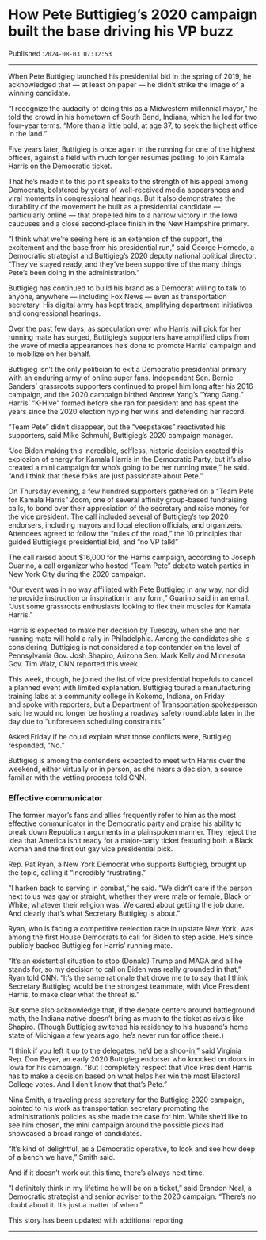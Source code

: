 # How Pete Buttigieg’s 2020 campaign built the base driving his VP buzz

Published :`2024-08-03 07:12:53`

---

When Pete Buttigieg launched his presidential bid in the spring of 2019, he acknowledged that — at least on paper — he didn’t strike the image of a winning candidate.

“I recognize the audacity of doing this as a Midwestern millennial mayor,” he told the crowd in his hometown of South Bend, Indiana, which he led for two four-year terms. “More than a little bold, at age 37, to seek the highest office in the land.”

Five years later, Buttigieg is once again in the running for one of the highest offices, against a field with much longer resumes jostling  to join Kamala Harris on the Democratic ticket.

That he’s made it to this point speaks to the strength of his appeal among Democrats, bolstered by years of well-received media appearances and viral moments in congressional hearings. But it also demonstrates the durability of the movement he built as a presidential candidate — particularly online — that propelled him to a narrow victory in the Iowa caucuses and a close second-place finish in the New Hampshire primary.

“I think what we’re seeing here is an extension of the support, the excitement and the base from his presidential run,” said George Hornedo, a Democratic strategist and Buttigieg’s 2020 deputy national political director. “They’ve stayed ready, and they’ve been supportive of the many things Pete’s been doing in the administration.”

Buttigieg has continued to build his brand as a Democrat willing to talk to anyone, anywhere — including Fox News — even as transportation secretary. His digital army has kept track, amplifying department initiatives and congressional hearings.

Over the past few days, as speculation over who Harris will pick for her running mate has surged, Buttigieg’s supporters have amplified clips from the wave of media appearances he’s done to promote Harris’ campaign and to mobilize on her behalf.

Buttigieg isn’t the only politician to exit a Democratic presidential primary with an enduring army of online super fans. Independent Sen. Bernie Sanders’ grassroots supporters continued to propel him long after his 2016 campaign, and the 2020 campaign birthed Andrew Yang’s “Yang Gang.” Harris’ “K-Hive” formed before she ran for president and has spent the years since the 2020 election hyping her wins and defending her record.

“Team Pete” didn’t disappear, but the “veepstakes” reactivated his supporters, said Mike Schmuhl, Buttigieg’s 2020 campaign manager.

“Joe Biden making this incredible, selfless, historic decision created this explosion of energy for Kamala Harris in the Democratic Party, but it’s also created a mini campaign for who’s going to be her running mate,” he said. “And I think that these folks are just passionate about Pete.”

On Thursday evening, a few hundred supporters gathered on a “Team Pete for Kamala Harris” Zoom, one of several affinity group-based fundraising calls, to bond over their appreciation of the secretary and raise money for the vice president. The call included several of Buttigieg’s top 2020 endorsers, including mayors and local election officials, and organizers. Attendees agreed to follow the “rules of the road,” the 10 principles that guided Buttigieg’s presidential bid, and “no VP talk!”

The call raised about $16,000 for the Harris campaign, according to Joseph Guarino, a call organizer who hosted “Team Pete” debate watch parties in New York City during the 2020 campaign.

“Our event was in no way affiliated with Pete Buttigieg in any way, nor did he provide instruction or inspiration in any form,” Guarino said in an email. “Just some grassroots enthusiasts looking to flex their muscles for Kamala Harris.”

Harris is expected to make her decision by Tuesday, when she and her running mate will hold a rally in Philadelphia. Among the candidates she is considering, Buttigieg is not considered a top contender on the level of Pennsylvania Gov. Josh Shapiro, Arizona Sen. Mark Kelly and Minnesota Gov. Tim Walz, CNN reported this week.

This week, though, he joined the list of vice presidential hopefuls to cancel a planned event with limited explanation. Buttigieg toured a manufacturing training labs at a community college in Kokomo, Indiana, on Friday and spoke with reporters, but a Department of Transportation spokesperson said he would no longer be hosting a roadway safety roundtable later in the day due to “unforeseen scheduling constraints.”

Asked Friday if he could explain what those conflicts were, Buttigieg responded, “No.”

Buttigieg is among the contenders expected to meet with Harris over the weekend, either virtually or in person, as she nears a decision, a source familiar with the vetting process told CNN.

### Effective communicator

The former mayor’s fans and allies frequently refer to him as the most effective communicator in the Democratic party and praise his ability to break down Republican arguments in a plainspoken manner. They reject the idea that America isn’t ready for a major-party ticket featuring both a Black woman and the first out gay vice presidential pick.

Rep. Pat Ryan, a New York Democrat who supports Buttigieg, brought up the topic, calling it “incredibly frustrating.”

“I harken back to serving in combat,” he said. “We didn’t care if the person next to us was gay or straight, whether they were male or female, Black or White, whatever their religion was. We cared about getting the job done. And clearly that’s what Secretary Buttigieg is about.”

Ryan, who is facing a competitive reelection race in upstate New York, was among the first House Democrats to call for Biden to step aside. He’s since publicly backed Buttigieg for Harris’ running mate.

“It’s an existential situation to stop (Donald) Trump and MAGA and all he stands for, so my decision to call on Biden was really grounded in that,” Ryan told CNN. “It’s the same rationale that drove me to to say that I think Secretary Buttigieg would be the strongest teammate, with Vice President Harris, to make clear what the threat is.”

But some also acknowledge that, if the debate centers around battleground math, the Indiana native doesn’t bring as much to the ticket as rivals like Shapiro. (Though Buttigieg switched his residency to his husband’s home state of Michigan a few years ago, he’s never run for office there.)

“I think if you left it up to the delegates, he’d be a shoo-in,” said Virginia Rep. Don Beyer, an early 2020 Buttigieg endorser who knocked on doors in Iowa for his campaign. “But I completely respect that Vice President Harris has to make a decision based on what helps her win the most Electoral College votes. And I don’t know that that’s Pete.”

Nina Smith, a traveling press secretary for the Buttigieg 2020 campaign, pointed to his work as transportation secretary promoting the administration’s policies as she made the case for him. While she’d like to see him chosen, the mini campaign around the possible picks had showcased a broad range of candidates.

“It’s kind of delightful, as a Democratic operative, to look and see how deep of a bench we have,” Smith said.

And if it doesn’t work out this time, there’s always next time.

“I definitely think in my lifetime he will be on a ticket,” said Brandon Neal, a Democratic strategist and senior adviser to the 2020 campaign. “There’s no doubt about it. It’s just a matter of when.”

This story has been updated with additional reporting.

---

